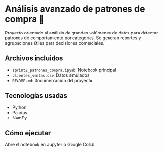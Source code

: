 # Análisis avanzado de patrones de compra 🧾

Proyecto orientado al análisis de grandes volúmenes de datos para detectar patrones de comportamiento por categorías. Se generan reportes y agrupaciones útiles para decisiones comerciales.

## Archivos incluidos
- `sprint2_patrones_compra.ipynb`: Notebook principal
- `clientes_ventas.csv`: Datos simulados
- `README.md`: Documentación del proyecto

## Tecnologías usadas
- Python
- Pandas
- NumPy

## Cómo ejecutar
Abre el notebook en Jupyter o Google Colab.
